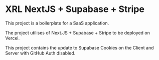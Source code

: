 # XRL NextJS + Supabase + Stripe

This project is a boilerplate for a SaaS application.

The project utilises of Next.JS + Supabase + Stripe to be deployed on Vercel.

This project contains the update to Supabase Cookies on the Client and Server with GitHub Auth disabled.
